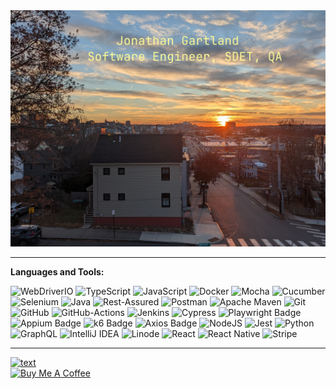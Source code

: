 
<!--
<h2 align="center">Hiya 👋, I'm Jonathan Gartland</h2>
<h5 align="center">A Test Automation Engineer from Portland, Maine</h5>
-->  
<img src="https://github.com/jonathan-gartland/jonathan-gartland/blob/main/images/background.jpeg" alt="Coder GIF" width="1000">    
  
---  
**Languages and Tools:**

![WebDriverIO](https://img.shields.io/badge/WebDriverIO-EA5906.svg?&style=for-the-badge&logo=WebdriverIO&logoColor=white)
![TypeScript](https://img.shields.io/badge/-TypeScript-%233178C6?&style=for-the-badge&logo=Typescript&logoColor=black)
![JavaScript](https://img.shields.io/badge/-JavaScript-f0db4f?&style=for-the-badge&logo=JavaScript&logoColor=black)
![Docker](https://img.shields.io/badge/docker-0db7ed.svg?&style=for-the-badge&logo=docker&logoColor=white)
![Mocha](https://img.shields.io/badge/-Mocha-%238D6748?&style=for-the-badge&logo=Mocha&logoColor=white)
![Cucumber](https://img.shields.io/badge/-Cucumber-brightgreen?logo=cucumber&logoColor=white&style=for-the-badge)
![Selenium](https://img.shields.io/badge/selenium%20-CB02A.svg?&style=for-the-badge&logo=Selenium&logoColor=white)
![Java](https://img.shields.io/badge/-Java-%23007396?&style=for-the-badge&logo=Java&logoColor=white)
![Rest-Assured](https://img.shields.io/badge/-Rest%20Assured-4BA82E?&style=for-the-badge&logo=Java&logoColor=white)
![Postman](https://img.shields.io/badge/-Postman-%23FF6C37?&style=for-the-badge&logo=Postman&logoColor=white)
![Apache Maven](https://img.shields.io/badge/Apache%20Maven-C71A36.svg?&style=for-the-badge&logo=Apache%20Maven&logoColor=white)
![Git](https://img.shields.io/badge/git%20-%23F05032.svg?&style=for-the-badge&logo=git&logoColor=white)
![GitHub](https://img.shields.io/badge/-GitHub-%23181717?&style=for-the-badge&logo=GitHub&logoColor=white)
![GitHub-Actions](https://img.shields.io/badge/-GitHub%20Actions-%23181717?&style=for-the-badge&logo=GitHub%20Actions&logoColor=white)
![Jenkins](https://img.shields.io/badge/-Jenkins-%23D24939?&style=for-the-badge&logo=Jenkins&logoColor=white)
![Cypress](https://img.shields.io/badge/-Cypress-%2317202C?&style=for-the-badge&logo=Cypress&logoColor=white)
![Playwright Badge](https://img.shields.io/badge/Playwright-2EAD33?logo=playwright&logoColor=fff&style=for-the-badge)
![Appium Badge](https://img.shields.io/badge/Appium-EE376D?logo=appium&logoColor=fff&style=for-the-badge)
![k6 Badge](https://img.shields.io/badge/k6-7D64FF?logo=k6&logoColor=fff&style=for-the-badge)
![Axios Badge](https://img.shields.io/badge/Axios-5A29E4?logo=axios&logoColor=fff&style=for-the-badge)
![NodeJS](https://img.shields.io/badge/-Node.js-%23339933?&style=for-the-badge&logo=npm&logoColor=white)
![Jest](https://img.shields.io/badge/-jest-%23C21325?style=for-the-badge&logo=jest&logoColor=white)
![Python](https://img.shields.io/badge/python-3670A0?style=for-the-badge&logo=python&logoColor=ffdd54)
![GraphQL](https://img.shields.io/badge/-GraphQL-E10098?style=for-the-badge&logo=graphql&logoColor=white)
![IntelliJ IDEA](https://img.shields.io/badge/IntelliJIDEA-000000.svg?style=for-the-badge&logo=intellij-idea&logoColor=white)
![Linode](https://img.shields.io/badge/linode-00A95C?style=for-the-badge&logo=linode&logoColor=white)
![React](https://img.shields.io/badge/react-%2320232a.svg?style=for-the-badge&logo=react&logoColor=%2361DAFB)
![React Native](https://img.shields.io/badge/react_native-%2320232a.svg?style=for-the-badge&logo=react&logoColor=%2361DAFB)
![Stripe](https://img.shields.io/badge/stripe-626CD9?style=for-the-badge&logo=stripe&logoColor=white)  

---
[![text](https://img.shields.io/badge/LinkedIn-0077B5?style=for-the-badge&logo=linkedin&logoColor=white)](https://www.linkedin.com/in/jonathan-gartland-01b7ba16)  
<a href="https://www.buymeacoffee.com/jonathan.gartland" target="_blank"><img src="https://cdn.buymeacoffee.com/buttons/default-orange.png" alt="Buy Me A Coffee" height="41" width="174"></a>
<!--
**jonathan-gartland/jonathan-gartland** is a ✨ _special_ ✨ repository because its `README.md` (this file) appears on your GitHub profile.

Here are some ideas to get you started:

- 🔭 I’m currently working on ...
- 🌱 I’m currently learning ...
- 👯 I’m looking to collaborate on ...
- 🤔 I’m looking for help with ...
- 💬 Ask me about ...
- 📫 How to reach me: ...
- 😄 Pronouns: ...
- ⚡ Fun fact: ...
-->
